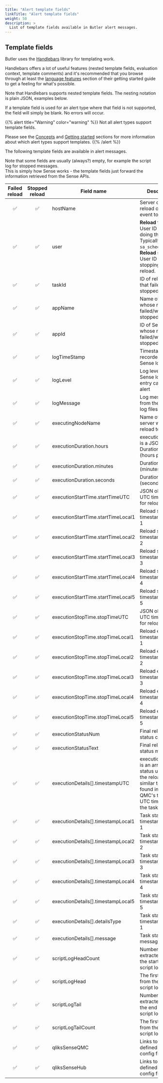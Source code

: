 ```yaml
---
title: "Alert template fields"
linkTitle: "Alert template fields"
weight: 50
description: >
  List of template fields available in Butler alert messages. 
---
```


## Template fields

Butler uses the [Handlebars](https://handlebarsjs.com/) library for templating work.

Handlebars offers a lot of useful features (nested template fields, evaluation context, template comments) and it's recommended that you browse through at least the [language features](https://handlebarsjs.com/guide/#installation) section of their getting started guide to get a feeling for what's possible.

Note that Handlebars supports nested template fields. The nesting notation is plain JSON, examples below.

If a template field is used for an alert type where that field is not supported, the field will simply be blank. No errors will occur.

{{% alert title="Warning" color="warning" %}}
Not all alert types support template fields.

Please see the [Concepts](/docs/concepts) and [Getting started](/docs/getting-started/setup/reload-alerts) sections for more information about which alert types support templates.
{{% /alert %}}

The following template fields are available in alert messages.

Note that some fields are usually (always?) empty, for example the script log for stopped messages.  
This is simply how Sense works - the template fields just forward the information retrieved from the Sense APIs.

| Failed<br>reload | Stopped<br>reload | Field name | Description |
|:-----------:|:-----------:|-----------|---------|
| ✅ | ✅ | hostName | Server on which a reload or other event took place. |
| ✅ | ✅ | user | **Reload failures:** User ID for use doing the reload. Typically `sa_scheduler`.<br>**Reload stopped:** User ID of user stopping the reload.|
| ✅ | ✅ | taskId | ID of reload task that failed/was stopped. |
| ✅ | ✅ | appName | Name of Sense whose reload failed/was stopped. |
| ✅ | ✅ | appId | ID of Sense app whose reload failed/was stopped. |
| ✅ | ✅ | logTimeStamp | Timestamp as recorded in the Sense logs |
| ✅ | ✅ | logLevel | Log level of the Sense log file entry causing the alert |
| ✅ | ✅ | logMessage | Log message from the Sense log files |
| ✅ | ✅ | executingNodeName | Name of the server where the reload took place |
| ✅ | ✅ | executionDuration.hours | executionDuration is a JSON object.<br>Duration of reload (hours part) |
| ✅ | ✅ | executionDuration.minutes | Duration of reload (minutes part) |
| ✅ | ✅ | executionDuration.seconds | Duration of reload (seconds part) |
| ✅ | ✅ | executionStartTime.startTimeUTC | JSON object.<br>UTC timestamp for reload start |
| ✅ | ✅ | executionStartTime.startTimeLocal1 | Reload start timestamp, format 1 |
| ✅ | ✅ | executionStartTime.startTimeLocal2 | Reload start timestamp, format 2 |
| ✅ | ✅ | executionStartTime.startTimeLocal3 | Reload start timestamp, format 3 |
| ✅ | ✅ | executionStartTime.startTimeLocal4 | Reload start timestamp, format 4 |
| ✅ | ✅ | executionStartTime.startTimeLocal5 | Reload start timestamp, format 5 |
| ✅ | ✅ | executionStopTime.stopTimeUTC | JSON object.<br>UTC timestamp for reload end |
| ✅ | ✅ | executionStopTime.stopTimeLocal1 | Reload end timestamp, format 1 |
| ✅ | ✅ | executionStopTime.stopTimeLocal2 | Reload end timestamp, format 2 |
| ✅ | ✅ | executionStopTime.stopTimeLocal3 | Reload end timestamp, format 3 |
| ✅ | ✅ | executionStopTime.stopTimeLocal4 | Reload end timestamp, format 4 |
| ✅ | ✅ | executionStopTime.stopTimeLocal5 | Reload end timestamp, format 5 |
| ✅ | ✅ | executionStatusNum | Final reload task status code |
| ✅ | ✅ | executionStatusText | Final reload task status message |
| ✅ | ✅ | executionDetails[].timestampUTC | executionDetails is an array of status updates for the reload task, similar to the one found in the QMC's task view.<br>UTC timestamp of the task status |
| ✅ | ✅ | executionDetails[].timestampLocal1 | Task status timestamp, format 1 |
| ✅ | ✅ | executionDetails[].timestampLocal2 | Task status timestamp, format 2 |
| ✅ | ✅ | executionDetails[].timestampLocal3 | Task status timestamp, format 3 |
| ✅ | ✅ | executionDetails[].timestampLocal4 | Task status timestamp, format 4 |
| ✅ | ✅ | executionDetails[].timestampLocal5 | Task status timestamp, format 5 |
| ✅ | ✅ | executionDetails[].detailsType | Task status timestamp, format 1 |
| ✅ | ✅ | executionDetails[].message | Task status message |
| ✅ | ✅ | scriptLogHeadCount | Number of lines extracted from the start of the script log |
| ✅ | ✅ | scriptLogHead | The first x lines from the reload's script log |
| ✅ | ✅ | scriptLogTail | Number of lines extracted from the end of the script log |
| ✅ | ✅ | scriptLogTailCount | The first y lines from the reload's script log |
| ✅ | ✅ | qliksSenseQMC | Links to QMC, as defined in main config file |
| ✅ | ✅ | qliksSenseHub | Links to Hub, as defined in main config file |

